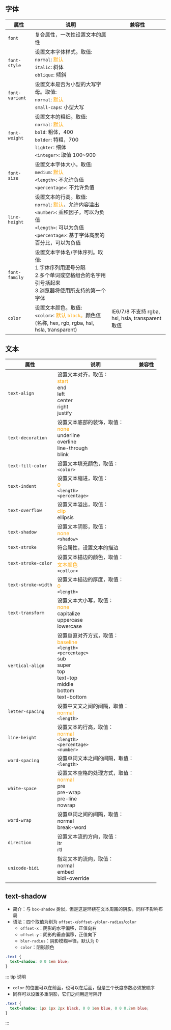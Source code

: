 ## 字体

属性|说明|兼容性
-|-|-
`font`|复合属性，一次性设置文本的属性|
`font-style`|设置文本字体样式。取值: <br>`normal`: <font color="orange">默认</font><br>`italic`: 斜体<br>`oblique`: 倾斜 |
`font-variant`|设置文本是否为小型的大写字母。取值: <br>`normal`: <font color="orange">默认</font><br>`small-caps`: 小型大写|
`font-weight`|设置文本的粗细。取值: <br>`normal`: <font color="orange">默认</font><br>`bold`: 粗体，400<br>`bolder`: 特粗，700<br>`lighter`: 细体<br>`<integer>`: 取值 100~900|
`font-size`|设置文本字体大小。取值: <br>`medium`: <font color="orange">默认</font><br>`<length>`: 不允许负值<br>`<percentage>`: 不允许负值|
`line-height`|设置文本的行高。取值: <br>`normal`: <font color="orange">默认</font>，允许内容溢出<br>`<number>`: 乘积因子，可以为负值<br>`<length>`: 可以为负值<br>`<percentage>`: 基于字体高度的百分比，可以为负值|
`font-family`|设置文本字体名/字体序列。取值: <br>1.字体序列用逗号分隔<br>2.多个单词或空格组合的名字用引号括起来<br>3.浏览器将使用所支持的第一个字体|
`color`|设置文本颜色。取值: <br>`<color>`: <font color="orange">默认 `black`。</font>颜色值(名称, hex, rgb, rgba, hsl, hsla, transparent)|IE6/7/8 不支持 rgba, hsl, hsla, transparent 取值



## 文本

属性|说明|兼容性
-|-|-
`text-align`|设置文本对齐，取值：<br><font color="orange">start</font><br>end<br>left<br>center<br>right<br>justify|
`text-decoration`|设置文本底部的装饰，取值：<br><font color="orange">none</font><br>underline<br>overline<br>line-through<br>blink|
`text-fill-color`|设置文本填充颜色，取值：<br>`<color>`|
`text-indent`|设置文本缩进，取值：<br><font color="orange">0</font><br>`<length>`<br>`<percentage>`|
`text-overflow`|设置文本溢出，取值：<br><font color="orange">clip</font><br>ellipsis|
`text-shadow`|设置文本阴影，取值：<br><font color="orange">none</font><br>`<shadow>`|
`text-stroke`|符合属性，设置文本的描边|
`text-stroke-color`|设置文本描边的颜色，取值：<br><font color="orange">文本颜色</font><br>`<collor>`|
`text-stroke-width`|设置文本描边的厚度，取值：<br><font color="orange">0</font><br>`<length>`|
`text-transform`|设置文本大小写，取值：<br><font color="orange">none</font><br>capitalize<br>uppercase<br>lowercase|
`vertical-align`|设置垂直对齐方式，取值：<br><font color="orange">baseline</font><br>`<length>`<br>`<percentage>`<br>sub<br>super<br>top<br>text-top<br>middle<br>bottom<br>text-bottom|
`letter-spacing`|设置中文文之间的间隔，取值：<br><font color="orange">normal</font><br>`<length>`|
`line-height`|设置文本的行高，取值：<br><font color="orange">normal</font><br>`<length>`<br>`<percentage>`<br>`<number>`|
`word-spacing`|设置单词文本之间的间隔，取值：<br>`<length>`|
`white-space`|设置文本空格的处理方式，取值：<br><font color="orange">normal</font><br>pre<br>pre-wrap<br>pre-line<br>nowrap|
`word-wrap`|设置单词之间的间隔，取值：<br>normal<br>break-word|
`direction`|设置文本流的方向，取值：<br>ltr<br>rtl|
`unicode-bidi`|指定文本的流向，取值：<br>normal<br>embed<br>bidi-override|



## text-shadow

+ 简介：与 `box-shadow` 类似，但是这是环绕在文本周围的阴影，同样不影响布局
+ 语法：四个取值为别为 `offset-x`/`offset-y`/`blur-radius`/`color`
  + `offset-x`：阴影的水平偏移，正值向右
  + `offset-y`：阴影的垂直偏移，正值向下
  + `blur-radius`：阴影模糊半径，默认为 0
  + `color`：阴影颜色
```css
.text {
  text-shadow: 0 0 1em blue;
}
```

::: tip 说明
+ `color` 的位置可以在前面，也可以在后面，但是三个长度参数必须按顺序
+ 同样可以设置多重阴影，它们之间用逗号隔开
```css
.text {
  text-shadow: 1px 1px 2px black, 0 0 1em blue, 0 0 0.2em blue;
}
```
:::